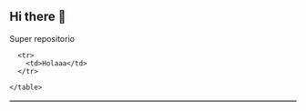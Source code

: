 ## Hi there 👋


<html>
  <head>
    <tittle>Super repositorio</tittle>
  </head>
  <body>
    <table border="1">

      <tr>
        <td>Holaaa</td>
      </tr>
      
    </table>
  </body>
</html>
